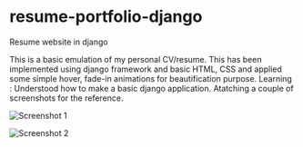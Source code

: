 # resume-portfolio-django
Resume website in django

This is a basic emulation of my personal CV/resume. 
This has been implemented using django framework and basic HTML, CSS and applied some simple hover, fade-in animations for beautification purpose.
Learning : Understood how to make a basic django application. 
Atatching a couple of screenshots for the reference.



![Screenshot 1](https://github.com/user-attachments/assets/008588b7-dd19-4ba3-a0e0-f75f225911a8)


![Screenshot 2](https://github.com/user-attachments/assets/db02b269-3a64-43db-bea6-2b53b3736f1f)
